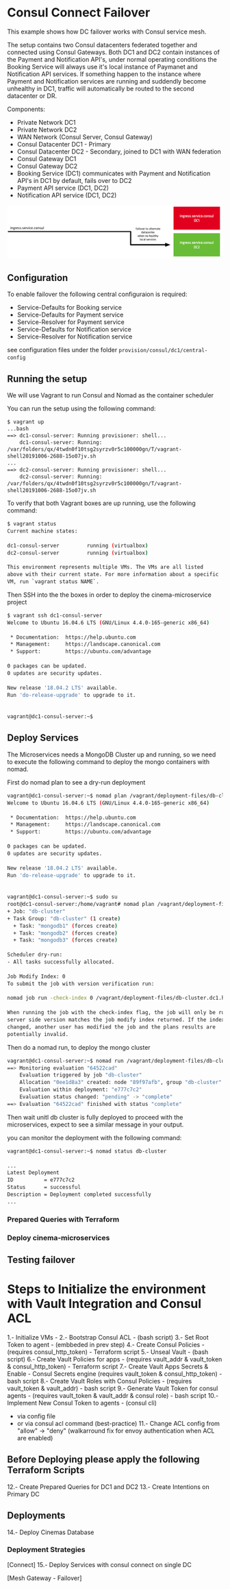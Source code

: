 # Consul Connect Failover
This example shows how DC failover works with Consul service mesh. 

The setup contains two Consul datacenters federated together and connected using Consul Gateways. Both DC1 and DC2 contain instances of the Payment and Notification API's, under normal operating conditions the Booking Service will always use it's local instance of Paymanet and Notification API services. If something happen to the instance where Payment and Notification services are running and suddendly become unhealthy in DC1, traffic will automatically be routed to the second datacenter or DR.


Components:
* Private Network DC1
* Private Network DC2
* WAN Network (Consul Server, Consul Gateway)
* Consul Datacenter DC1 - Primary
* Consul Datacenter DC2 - Secondary, joined to DC1 with WAN federation
* Consul Gateway DC1
* Consul Gateway DC2
* Booking Service (DC1) communicates with Payment and Notification API's in DC1 by default, fails over to DC2
* Payment API service (DC1, DC2)
* Notification API service (DC1, DC2)

![](../images/failover.png)

## Configuration
To enable failover the following central configuraion is required:
* Service-Defaults for Booking service
* Service-Defaults for Payment service
* Service-Resolver for Payment service
* Service-Defaults for Notification service
* Service-Resolver for Notification service

see configuration files under the folder `provision/consul/dc1/central-config`

## Running the setup
We will use Vagrant to run Consul and Nomad as the container scheduler

You can run the setup using the following command:
```
$ vagrant up
...bash
==> dc1-consul-server: Running provisioner: shell...
    dc1-consul-server: Running: /var/folders/qx/4twdn0f10tsg2syrzv0r5c100000gn/T/vagrant-shell20191006-2688-15o07jv.sh
...
==> dc2-consul-server: Running provisioner: shell...
    dc2-consul-server: Running: /var/folders/qx/4twdn0f10tsg2syrzv0r5c100000gn/T/vagrant-shell20191006-2688-15o07jv.sh
```

To verify that both Vagrant boxes are up running, use the following command:
```bash
$ vagrant status
Current machine states:

dc1-consul-server         running (virtualbox)
dc2-consul-server         running (virtualbox)

This environment represents multiple VMs. The VMs are all listed
above with their current state. For more information about a specific
VM, run `vagrant status NAME`.
```

Then SSH into the the boxes in order to deploy the cinema-microservice project
```bash
$ vagrant ssh dc1-consul-server
Welcome to Ubuntu 16.04.6 LTS (GNU/Linux 4.4.0-165-generic x86_64)

 * Documentation:  https://help.ubuntu.com
 * Management:     https://landscape.canonical.com
 * Support:        https://ubuntu.com/advantage

0 packages can be updated.
0 updates are security updates.

New release '18.04.2 LTS' available.
Run 'do-release-upgrade' to upgrade to it.


vagrant@dc1-consul-server:~$
```


## Deploy Services
The Microservices needs a MongoDB Cluster up and running, so we need to execute the following command to deploy the mongo containers with nomad.


First do nomad plan to see a dry-run deployment
```bash
vagrant@dc1-consul-server:~$ nomad plan /vagrant/deployment-files/db-cluster.dc1.hcl
Welcome to Ubuntu 16.04.6 LTS (GNU/Linux 4.4.0-165-generic x86_64)

 * Documentation:  https://help.ubuntu.com
 * Management:     https://landscape.canonical.com
 * Support:        https://ubuntu.com/advantage

0 packages can be updated.
0 updates are security updates.

New release '18.04.2 LTS' available.
Run 'do-release-upgrade' to upgrade to it.


vagrant@dc1-consul-server:~$ sudo su
root@dc1-consul-server:/home/vagrant# nomad plan /vagrant/deployment-files/db-cluster.dc1.hcl
+ Job: "db-cluster"
+ Task Group: "db-cluster" (1 create)
  + Task: "mongodb1" (forces create)
  + Task: "mongodb2" (forces create)
  + Task: "mongodb3" (forces create)

Scheduler dry-run:
- All tasks successfully allocated.

Job Modify Index: 0
To submit the job with version verification run:

nomad job run -check-index 0 /vagrant/deployment-files/db-cluster.dc1.hcl

When running the job with the check-index flag, the job will only be run if the
server side version matches the job modify index returned. If the index has
changed, another user has modified the job and the plans results are
potentially invalid.
```

Then do a nomad run, to deploy the mongo cluster
```bash
vagrant@dc1-consul-server:~$ nomad run /vagrant/deployment-files/db-cluster.dc1.hcl
==> Monitoring evaluation "64522cad"
    Evaluation triggered by job "db-cluster"
    Allocation "0ee1d8a3" created: node "89f97afb", group "db-cluster"
    Evaluation within deployment: "e777c7c2"
    Evaluation status changed: "pending" -> "complete"
==> Evaluation "64522cad" finished with status "complete"
```

Then wait unitl db cluster is fully deployed to proceed with the microservices, expect to see a similar message in your output.

you can monitor the deployment with the following command:

```bash
vagrant@dc1-consul-server:~$ nomad status db-cluster

...
Latest Deployment
ID          = e777c7c2
Status      = successful
Description = Deployment completed successfully
...
```


### Prepared Queries with Terraform


### Deploy cinema-microservices



## Testing failover

# Steps to Initialize the environment with Vault Integration and Consul ACL

1.- Initialize VMs -
2.- Bootstrap Consul ACL - (bash script)
  3.- Set Root Token to agent -  (embbeded in prev step)
4.- Create Consul Policies - (requires consul_http_token) - Terraform script
5.- Unseal Vault - (bash script)
6.- Create Vault Policies for apps - (requires vault_addr & vault_token & consul_http_token) - Terraform script
7.- Create Vault Apps Secrets & Enable - Consul Secrets engine (requires vault_token & consul_http_token) - bash script
8.- Create Vault Roles with Consul Policies - (requires vault_token & vault_addr) - bash script
9.- Generate Vault Token for consul agents - (requires vault_token & vault_addr & consul role) - bash script
10.- Implement New Consul Token to agents - (consul cli)
  - via config file
  - or via consul acl command (best-practice)
11.- Change ACL config from "allow" -> "deny" (walkarround fix for envoy authentication when ACL are enabled)


## Before Deploying please apply the following Terraform Scripts

12.- Create Prepared Queries for DC1 and DC2
13.- Create Intentions on Primary DC

## Deployments

14.- Deploy Cinemas Database

### Deployment Strategies
[Connect]
15.- Deploy Services with consul connect on single DC

[Mesh Gateway - Failover]
